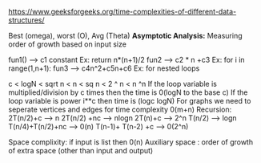 https://www.geeksforgeeks.org/time-complexities-of-different-data-structures/

Best (omega), worst (O), Avg (Theta)
**Asymptotic Analysis:**
Measuring order of growth based on input size

fun1() --> c1 constant Ex: return n*(n+1)/2
fun2 --> c2 * n +c3 Ex: for i in range(1,n+1):
fun3 --> c4n^2+c5n+c6  Ex: for nested loops

c < logN < sqrt n < n < sq n < 2 ^ n < n ^n 
If the loop variable is multiplied/division by c times then the time is 0(logN to the base c)
If the loop variable is power i**c then time is (logc logN)
For graphs we need to seperate vertices and edges for time complexity 0(m+n)
Recursion: 2T(n/2)+c --> n
2T(n/2) +nc --> nlogn
2T(n)+c --> 2^n
T(n/2) --> logn 
T(n/4)+T(n/2)+nc --> 0(n)
T(n-1)+ T(n-2) +c --> 0(2^n)

Space complixity: if input is list then 0(n)
Auxiliary space : order of growth of extra space (other than input and output)
